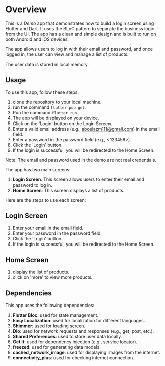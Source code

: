 # Overview

This is a *Demo* app that demonstrates how to build a login screen using Flutter and Dart. It uses the BLoC pattern to separate the business logic from the UI. The app has a clean and simple design and is built to run on both Android and iOS devices.

The app allows users to log in with their email and password, and once logged in, the user can view and manage a list of products.

The user data is stored in local memory.

## Usage

To use this app, follow these steps:

1. clone the repository to your local machine.
2. run the command `flutter pub get`.
3. Run the command `flutter run`.
4. The app will be displayed on your device.
5. Click on the 'Login' button on the Login Screen.
6. Enter a valid email address (e.g., <aboelazm111@gmail.com>) in the email field.
7. Enter a password in the password field (e.g., <123456>).
8. Click the 'Login' button.
9. If the login is successful, you will be redirected to the Home Screen.

Note: The email and password used in the demo are not real credentials.

The app has two main screens:

1. **Login Screen**: This screen allows users to enter their email and password to log in.
2. **Home Screen**: This screen displays a list of products.

Here are the steps to use each screen:

## Login Screen

1. Enter your email in the email field.
2. Enter your password in the password field.
3. Click the 'Login' button.
4. If the login is successful, you will be redirected to the Home Screen.

## Home Screen

1. display the list of products.
2. click on 'more' to view more products.

## Dependencies

This app uses the following dependencies:

1. **Flutter Bloc**: used for state management.
2. **Easy Localization**: used for localization for different languages.
3. **Shimmer**: used for loading screen.
4. **Dio**: used for network requests and responses (e.g., get, post, etc.).
5. **Shared Preferences**: used to store user data locally.
6. **Get It**: used for dependency injection (e.g., service locator).
7. **freezed**: used for generating data models.
8. **cached_network_image**: used for displaying images from the internet.
9. **connectivity_plus**: used for checking internet connection.
